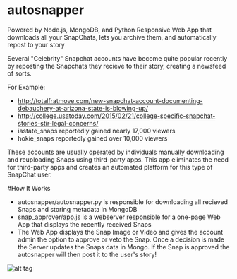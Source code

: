 # autosnapper
Powered by Node.js, MongoDB, and Python
Responsive Web App that downloads all your SnapChats, lets you archive them, and automatically repost to your story 

Several "Celebrity" Snapchat accounts have become quite popular recently by reposting the Snapchats they recieve to their story,
creating a newsfeed of sorts.  

For Example: 
- http://totalfratmove.com/new-snapchat-account-documenting-debauchery-at-arizona-state-is-blowing-up/
- http://college.usatoday.com/2015/02/21/college-specific-snapchat-stories-stir-legal-concerns/
- iastate_snaps reportedly gained nearly 17,000 viewers
- hokie_snaps reportedly gained over 10,000 viewers

These accounts are usually operated by individuals manually downloading and reuploading Snaps using third-party apps.
This app eliminates the need for third-party apps and creates an automated platform for this type of SnapChat user.

#How It Works
- autosnapper/autosnapper.py is responsible for downloading all recieved Snaps and storing metadata in MongoDB
- snap_approver/app.js is a webserver responsible for a one-page Web App that displays the recently received Snaps
- The Web App displays the Snap Image or Video and gives the account admin the option to approve or veto the Snap.  Once a decision is made the Server updates the Snaps data in Mongo.  If the Snap is approved the autosnapper will then post it to the user's story!

![alt tag](https://raw.github.com/tophep/SnapHack-Framework/master/snap_approver/SnapApprover.png)
